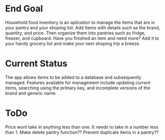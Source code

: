 # End Goal
Household food inventory is an aplication to manage the items that are in your pantry and your shoping list. Add Items with details such as the brand, quantity, and price. Then organize them into pantries such as fridge, freezer, and cupboard. Have you finished an item and need more? Add it to your handy grocery list and make your next shoping trip a breeze.

# Current Status
The app allows items to be added to a database and subsequently managed. Features available for management include updating current items, searching using the primary key, and incomplete versions of the brand and generic name. 

# ToDo
Price wont take in anything less than one. It needs to take in a number less than 1.
Make delete pantry function??
Prevent duplicate items in a pantry??